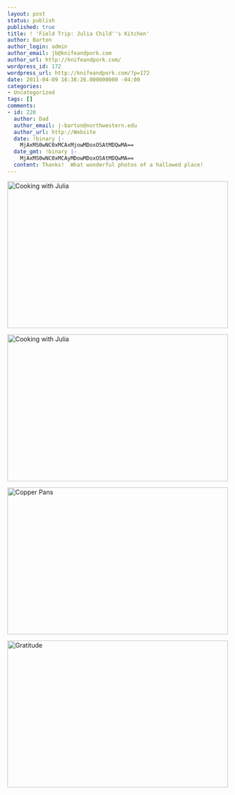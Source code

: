 ```yaml
---
layout: post
status: publish
published: true
title: ! 'Field Trip: Julia Child''s Kitchen'
author: Barton
author_login: admin
author_email: jb@knifeandpork.com
author_url: http://knifeandpork.com/
wordpress_id: 172
wordpress_url: http://knifeandpork.com/?p=172
date: 2011-04-09 16:38:26.000000000 -04:00
categories:
- Uncategorized
tags: []
comments:
- id: 228
  author: Dad
  author_email: j-barton@northwestern.edu
  author_url: http://Website
  date: !binary |-
    MjAxMS0wNC0xMCAxMjowMDoxOSAtMDQwMA==
  date_gmt: !binary |-
    MjAxMS0wNC0xMCAyMDowMDoxOSAtMDQwMA==
  content: Thanks!  What wonderful photos of a hallowed place!
---
```

<a href="http:&#47;&#47;www.flickr.com&#47;photos&#47;phy5ics&#47;5604599108&#47;" title="Cooking with Julia by phy5ics, on Flickr"><img src="http:&#47;&#47;farm6.static.flickr.com&#47;5269&#47;5604599108_75c6085e9d.jpg" width="500" height="333" alt="Cooking with Julia"></a>

<a href="http:&#47;&#47;www.flickr.com&#47;photos&#47;phy5ics&#47;5604004391&#47;" title="Cooking with Julia by phy5ics, on Flickr"><img src="http:&#47;&#47;farm5.static.flickr.com&#47;4103&#47;5604004391_3442226282.jpg" width="500" height="333" alt="Cooking with Julia"></a>

<a href="http:&#47;&#47;www.flickr.com&#47;photos&#47;phy5ics&#47;5604585592&#47;" title="Copper Pans by phy5ics, on Flickr"><img src="http:&#47;&#47;farm6.static.flickr.com&#47;5223&#47;5604585592_057359f17c.jpg" width="500" height="333" alt="Copper Pans"></a>

<a href="http:&#47;&#47;www.flickr.com&#47;photos&#47;phy5ics&#47;5604019461&#47;" title="Gratitude by phy5ics, on Flickr"><img src="http:&#47;&#47;farm6.static.flickr.com&#47;5265&#47;5604019461_9d3bd95425.jpg" width="500" height="333" alt="Gratitude"></a>

